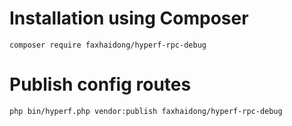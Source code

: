 # Installation using Composer

```
composer require faxhaidong/hyperf-rpc-debug
```

# Publish config routes

```
php bin/hyperf.php vendor:publish faxhaidong/hyperf-rpc-debug
```